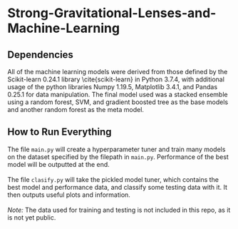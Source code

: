 # Strong-Gravitational-Lenses-and-Machine-Learning

## Dependencies
All of the machine learning models were derived from those defined by the Scikit-learn 0.24.1 library \cite{scikit-learn} in Python 3.7.4, with additional usage of the python libraries Numpy 1.19.5, Matplotlib 3.4.1, and Pandas 0.25.1 for data manipulation. The final model used was a stacked ensemble using a random forest, SVM, and gradient boosted tree as the base models and another random forest as the meta model.

## How to Run Everything
The file `main.py` will create a hyperparameter tuner and train many models on the dataset specified by the filepath in `main.py`. Performance of the best model will be outputted at the end.<br>
<br>
The file `clasify.py` will take the pickled model tuner, which contains the best model and performance data, and classify some testing data with it. It then outputs useful plots and information.<br>
<br>
*Note:* The data used for training and testing is not included in this repo, as it is not yet public.
